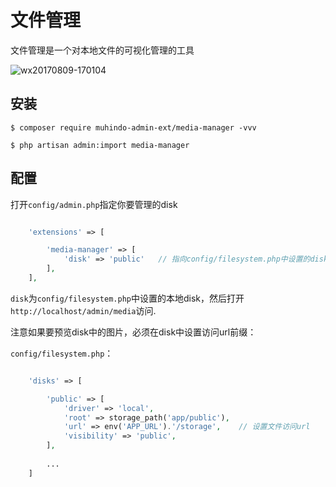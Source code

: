 # 文件管理

文件管理是一个对本地文件的可视化管理的工具

![wx20170809-170104](https://user-images.githubusercontent.com/1479100/29113762-99886c32-7d24-11e7-922d-5981a5849c7a.png)

## 安装

```
$ composer require muhindo-admin-ext/media-manager -vvv

$ php artisan admin:import media-manager
```

## 配置

打开`config/admin.php`指定你要管理的disk

```php

    'extensions' => [

        'media-manager' => [
            'disk' => 'public'   // 指向config/filesystem.php中设置的disk
        ],
    ],

```

`disk`为`config/filesystem.php`中设置的本地disk，然后打开`http://localhost/admin/media`访问.

注意如果要预览disk中的图片，必须在disk中设置访问url前缀： 


`config/filesystem.php`：
```php

    'disks' => [

        'public' => [
            'driver' => 'local',
            'root' => storage_path('app/public'),
            'url' => env('APP_URL').'/storage',    // 设置文件访问url
            'visibility' => 'public',
        ],
        
        ...
    ]
```

